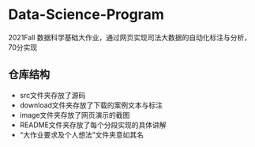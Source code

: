 # Data-Science-Program
2021Fall 数据科学基础大作业，通过网页实现司法大数据的自动化标注与分析，70分实现



## 仓库结构

- src文件夹存放了源码
- download文件夹存放了下载的案例文本与标注
- image文件夹存放了网页演示的截图
- README文件夹存放了每个分段实现的具体讲解
- “大作业要求及个人想法”文件夹意如其名

